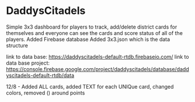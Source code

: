 # DaddysCitadels
Simple 3x3 dashboard for players to track, add/delete district cards for themselves and everyone can see the cards and score status of all of the players.
Added Firebase database 
Added 3x3.json which is the data structure

link to data base: https://daddyscitadels-default-rtdb.firebaseio.com/
link to data base project: https://console.firebase.google.com/project/daddyscitadels/database/daddyscitadels-default-rtdb/data

12/8 - Added ALL cards, added TEXT for each UNIQue card, changed colors, removed () around points

